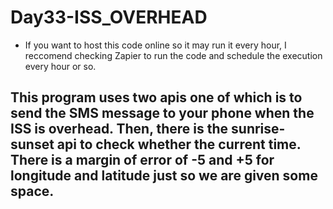 # Day33-ISS_OVERHEAD
- If you want to host this code online so it may run it every hour, I reccomend checking Zapier to run the code and schedule the execution every hour or so.
## This program uses two apis one of which is to send the SMS message to your phone when the ISS is overhead. Then, there is the sunrise-sunset api to check whether the current time. There is a margin of error of -5 and +5 for longitude and latitude just so we are given some space. 
